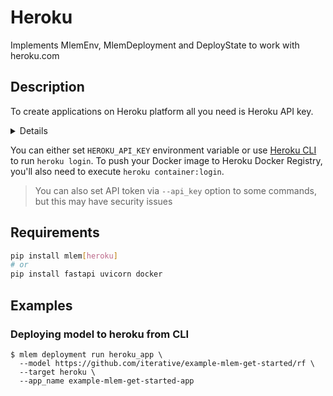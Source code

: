 # Heroku

Implements MlemEnv, MlemDeployment and DeployState to work with heroku.com

## Description

To create applications on Heroku platform all you need is Heroku API key.

<details>

### ⚙️How to obtain Heroku API key

- Go to [heroku.com](http://heroku.com)
- Sign up or login with existing account
- Go to account settings by clicking your profile picture on the main page
- Find API Key section and reveal existing one or re-generate it

</details>

You can either set `HEROKU_API_KEY` environment variable or use
[Heroku CLI](https://devcenter.heroku.com/articles/heroku-cli) to run
`heroku login`. To push your Docker image to Heroku Docker Registry, you'll also
need to execute `heroku container:login`.

> You can also set API token via `--api_key` option to some commands, but this
> may have security issues

## Requirements

```bash
pip install mlem[heroku]
# or
pip install fastapi uvicorn docker
```

## Examples

### Deploying model to heroku from CLI

```cli
$ mlem deployment run heroku_app \
  --model https://github.com/iterative/example-mlem-get-started/rf \
  --target heroku \
  --app_name example-mlem-get-started-app
```
